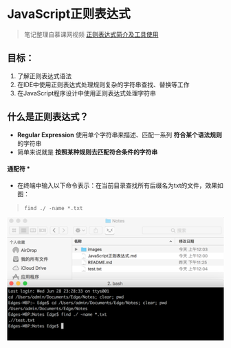 # JavaScript正则表达式

> 笔记整理自慕课网视频 [正则表达式简介及工具使用](http://www.imooc.com/video/12539)

## 目标：
1. 了解正则表达式语法
2. 在IDE中使用正则表达式处理规则复杂的字符串查找、替换等工作
3. 在JavaScript程序设计中使用正则表达式处理字符串

## 什么是正则表达式？
* **Regular Expression** 使用单个字符串来描述、匹配一系列 **符合某个语法规则** 的字符串
* 简单来说就是 **按照某种规则去匹配符合条件的字符串**

#### 通配符 *

* 在终端中输入以下命令表示：在当前目录查找所有后缀名为txt的文件，效果如图：
> `find ./ -name *.txt`

![通配符*](./images/正则-1.png)

